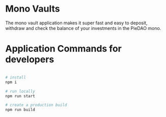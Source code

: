 # Mono Vaults

The mono vault application makes it super fast and easy to deposit, withdraw and check the balance of your investments in the PieDAO mono.

# Application Commands for developers

```sh

# install
npm i 

# run locally
npm run start

# create a production build
npm run build
```



